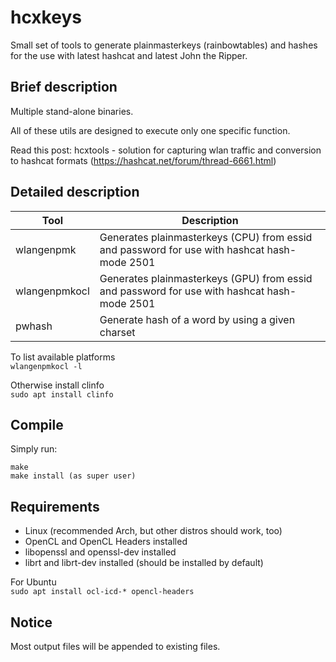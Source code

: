 hcxkeys
==============

Small set of tools to generate plainmasterkeys (rainbowtables) and hashes
for the use with latest hashcat and latest John the Ripper.


Brief description
--------------

Multiple stand-alone binaries.

All of these utils are designed to execute only one specific function.

Read this post: hcxtools - solution for capturing wlan traffic and conversion to hashcat formats (https://hashcat.net/forum/thread-6661.html)


Detailed description
--------------

| Tool           | Description                                                                                          |
| -------------- | ---------------------------------------------------------------------------------------------------- |
| wlangenpmk     | Generates plainmasterkeys (CPU) from essid and password for use with hashcat hash-mode 2501          |
| wlangenpmkocl  | Generates plainmasterkeys (GPU) from essid and password for use with hashcat hash-mode 2501          |
| pwhash         | Generate hash of a word by using a given charset                                                     |

To list available platforms  
```wlangenpmkocl -l```

Otherwise install clinfo  
```sudo apt install clinfo```

  
  
  
Compile
--------------

Simply run:
```
make
make install (as super user)
```


Requirements
--------------

* Linux (recommended Arch, but other distros should work, too)
* OpenCL and OpenCL Headers installed
* libopenssl and openssl-dev installed
* librt and librt-dev installed (should be installed by default)


For Ubuntu  
```sudo apt install ocl-icd-* opencl-headers```  




Notice
--------------

Most output files will be appended to existing files.


